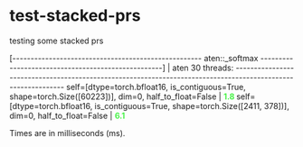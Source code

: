 # test-stacked-prs
testing some stacked prs

[---------------------------------------------------- aten::_softmax ---------------------------------------------------]
                                                                                                                  |  aten
30 threads: -------------------------------------------------------------------------------------------------------------
      self=[dtype=torch.bfloat16, is_contiguous=True, shape=torch.Size([60223])], dim=0, half_to_float=False      |  <span style="font-weight:bold;filter: contrast(70%) brightness(190%);color:green;">1.8 </span></span>
      self=[dtype=torch.bfloat16, is_contiguous=True, shape=torch.Size([2411, 378])], dim=0, half_to_float=False  |  <span style="font-weight:bold;filter: contrast(70%) brightness(190%);color:green;">6.1 </span></span>

Times are in milliseconds (ms).
